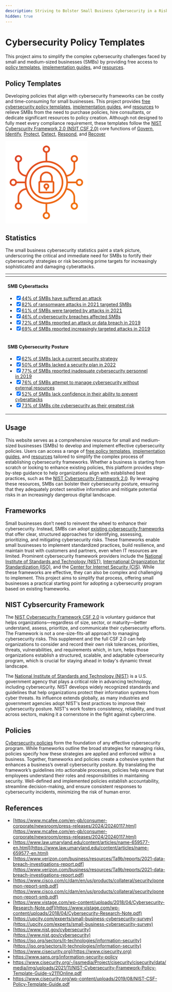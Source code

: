 ```yaml
---
description: Striving to Bolster Small Business Cybersecurity in a Risky World
hidden: true
---
```


# Cybersecurity Policy Templates

This project aims to simplify the complex cybersecurity challenges faced by small and medium-sized businesses (SMBs) by providing free access to [policy templates](pages/overview/template-overview.md), [implementation guides](pages/guides/guides.md), and [resources](pages/resources/resources.md).

## Policy Templates

Developing policies that align with cybersecurity frameworks can be costly and time-consuming for small businesses. This project provides [free cybersecurity policy templates](pages/overview/template-overview.md), [implementation guides](pages/guides/guides.md), and [resources](pages/resources/resources.md) to relieve SMBs from the need to purchase policies, hire consultants, or dedicate significant resources to policy creation. Although not designed to fully meet every compliance requirement, these templates follow the [NIST Cyberscurity Framework 2.0 (NSIT CSF 2.0)](https://www.nist.gov/cyberframework) core functions of [Govern](pages/govern/govern.md), [Identify](pages/identify/identify.md), [Protect](pages/protect/protect.md), [Detect](pages/detect/detect.md), [Respond](pages/respond/respond.md), and [Recover](pages/recover/)

![Bolstering SMB Cybersecurity](img/icon.png)

## Statistics

The small business cybersecurity statistics paint a stark picture, underscoring the critical and immediate need for SMBs to fortify their cybersecurity strategies or risk becoming prime targets for increasingly sophisticated and damaging cyberattacks.

<table data-card-size="large" data-view="cards"><thead><tr><th></th><th data-hidden></th><th data-hidden></th><th data-hidden data-card-target data-type="content-ref"></th></tr></thead><tbody><tr><td><h4>SMB Cyberattacks</h4><ul class="contains-task-list"><li><input type="checkbox" checked><a href="https://www.mcafee.com/en-gb/consumer-corporate/newsroom/press-releases/2024/20240117.html">44% of SMBs have suffered an attack</a></li><li><input type="checkbox" checked><a href="https://www.law.umaryland.edu/content/articles/name-659577-en.html">82% of ransomware attacks in 2021 targeted SMBs</a></li><li><input type="checkbox" checked><a href="https://www.mcafee.com/en-gb/consumer-corporate/newsroom/press-releases/2024/20240117.html">61% of SMBs were targeted by attacks in 2021</a></li><li><input type="checkbox" checked><a href="https://www.verizon.com/business/resources/Ta9b/reports/2021-data-breach-investigations-report.pdf">46% of cybersecurity breaches affected SMBs</a></li><li><input type="checkbox" checked><a href="https://www.cisco.com/c/dam/en/us/products/collateral/security/ponemon-report-smb.pdf">72% of SMBs reported an attack or data breach in 2019</a></li><li><input type="checkbox" checked><a href="https://www.cisco.com/c/dam/en/us/products/collateral/security/ponemon-report-smb.pdf">69% of SMBs reported increasingly targeted attacks in 2019</a></li></ul></td><td></td><td></td><td></td></tr><tr><td><h4>SMB Cybersecurity Posture</h4><ul class="contains-task-list"><li><input type="checkbox" checked><a href="https://www.vistage.com/wp-content/uploads/2018/04/Cybersecurity-Research-Note.pdf">62% of SMBs lack a current security strategy</a></li><li><input type="checkbox" checked><a href="https://upcity.com/experts/small-business-cybersecurity-surve">50% of SMBs lacked a security plan in 2022</a></li><li><input type="checkbox" checked><a href="https://www.cisco.com/c/dam/en/us/products/collateral/security/ponemon-report-smb.pdf">77% of SMBs reported inadequate cybersecurity personnel in 2019</a></li><li><input type="checkbox" checked><a href="https://www.vistage.com/wp-content/uploads/2018/04/Cybersecurity-Research-Note.pdf">76% of SMBs attempt to manage cybersecurity without external resources</a></li><li><input type="checkbox" checked><a href="https://www.mcafee.com/en-gb/consumer-corporate/newsroom/press-releases/2024/20240117.html">52% of SMBs lack confidence in their ability to prevent cyberattacks</a></li><li><input type="checkbox" checked><a href="https://www.mcafee.com/en-gb/consumer-corporate/newsroom/press-releases/2024/20240117.html">73% of SMBs cite cybersecurity as their greatest risk</a></li></ul></td><td></td><td></td><td></td></tr></tbody></table>

## Usage

This website serves as a comprehensive resource for small and medium-sized businesses (SMBs) to develop and implement effective cybersecurity policies. Users can access a range of [free policy templates](https://docs.policytemplates.online/policy-templates/template-overview), [implementation guides](https://docs.policytemplates.online/policy-implementation/guides), and [resources](https://docs.policytemplates.online/policy-resources/resources) tailored to simplify the complex process of establishing cybersecurity frameworks. Whether a business is starting from scratch or looking to enhance existing policies, this platform provides step-by-step guidance to help organizations align with established best practices, such as the [NIST Cybersecurity Framework 2.0](https://docs.policytemplates.online/policy-framework/framework). By leveraging these resources, SMBs can bolster their cybersecurity posture, ensuring that they adequately protect sensitive information and mitigate potential risks in an increasingly dangerous digital landscape.

## Frameworks

Small businesses don’t need to reinvent the wheel to enhance their cybersecurity. Instead, SMBs can adopt [existing cybersecurity frameworks](pages/resources/frameworks.md) that offer clear, structured approaches for identifying, assessing, prioritizing, and mitigating cybersecurity risks. These frameworks enable small businesses to implement standardized practices, build resilience, and maintain trust with customers and partners, even when IT resources are limited. Prominent cybersecurity framework providers include the [National Institute of Standards and Technology (NIST)](https://www.nist.gov/cybersecurity), [International Organization for Standardization (ISO)](https://iso.org/sectors/it-technologies/information-security), and the [Center for Internet Security (CIS)](https://www.cisecurity.org). While these frameworks are effective, they can also be complex and challenging to implement. This project aims to simplify that process, offering small businesses a practical starting point for adopting a cybersecurity program based on existing frameworks.

## NIST Cybsercurity Framework

The [NIST Cybersecurity Framework CSF 2.0](/pages/framework/framework.md) is voluntary guidance that helps organizations—regardless of size, sector, or maturity—better understand, assess, prioritize, and communicate their cybersecurity efforts. The Framework is not a one-size-fits-all approach to managing cybersecurity risks. This supplement and the full CSF 2.0 can help organizations to consider and record their own risk tolerances, priorities, threats, vulnerabilities, and requirements which, in turn, helps those organizations establish a structured, scalable, and adaptable cybersecurity program, which is crucial for staying ahead in today's dynamic threat landscape.

The [National Institute of Standards and Technology (NIST)](https://www.nist.gov/cybersecurity) is a U.S. government agency that plays a critical role in advancing technology, including cybersecurity. NIST develops widely recognized standards and guidelines that help organizations protect their information systems from cyber threats. Its influence extends globally, as many industries and government agencies adopt NIST's best practices to improve their cybersecurity posture. NIST's work fosters consistency, reliability, and trust across sectors, making it a cornerstone in the fight against cybercrime.

## Policies

[Cybersecurity policies](/pages/overview/template-overview.md) form the foundation of any effective cybersecurity program. While frameworks outline the broad strategies for managing risks, policies specify how these strategies are applied and enforced within a business. Together, frameworks and policies create a cohesive system that enhances a business’s overall cybersecurity posture. By translating the framework’s guidelines into actionable processes, policies help ensure that employees understand their roles and responsibilities in maintaining security. Well-defined and implemented policies establish accountability, streamline decision-making, and ensure consistent responses to cybersecurity incidents, minimizing the risk of human error.

## References

* [https://www.mcafee.com/en-gb/consumer-corporate/newsroom/press-releases/2024/20240117.html](https://www.mcafee.com/en-gb/consumer-corporate/newsroom/press-releases/2024/20240117.html)
* [https://www.law.umaryland.edu/content/articles/name-659577-en.html](https://www.law.umaryland.edu/content/articles/name-659577-en.html)
* [https://www.verizon.com/business/resources/Ta9b/reports/2021-data-breach-investigations-report.pdf](https://www.verizon.com/business/resources/Ta9b/reports/2021-data-breach-investigations-report.pdf)
* [https://www.cisco.com/c/dam/en/us/products/collateral/security/ponemon-report-smb.pdf](https://www.cisco.com/c/dam/en/us/products/collateral/security/ponemon-report-smb.pdf)
* [https://www.vistage.com/wp-content/uploads/2018/04/Cybersecurity-Research-Note.pdf](https://www.vistage.com/wp-content/uploads/2018/04/Cybersecurity-Research-Note.pdf)
* [https://upcity.com/experts/small-business-cybersecurity-survey](https://upcity.com/experts/small-business-cybersecurity-survey)
* [https://www.nist.gov/cybersecurity](https://www.nist.gov/cybersecurity)
* [https://iso.org/sectors/it-technologies/information-security](https://iso.org/sectors/it-technologies/information-security)
* [https://www.cisecurity.org](https://www.cisecurity.org)
* <https://www.sans.org/information-security-policy>
* <https://www.cisecurity.org/-/jssmedia/Project/cisecurity/cisecurity/data/media/img/uploads/2021/11/NIST-Cybersecurity-Framework-Policy-Template-Guide-v2111Online.pdf>
* <https://www.cisecurity.org/wp-content/uploads/2019/08/NIST-CSF-Policy-Template-Guide.pdf>
